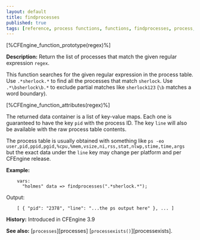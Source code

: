 ```yaml
---
layout: default
title: findprocesses
published: true
tags: [reference, process functions, functions, findprocesses, process, processes, ps]
---
```


[%CFEngine_function_prototype(regex)%]

**Description:** Return the list of processes that match the given regular expression `regex`.

This function searches for the given regular expression in the process
table. Use `.*sherlock.*` to find all the processes that match
`sherlock`. Use `.*\bsherlock\b.*` to exclude partial matches like
`sherlock123` (`\b` matches a word boundary).

[%CFEngine_function_attributes(regex)%]

The returned data container is a list of key-value maps. Each one is
guaranteed to have the key `pid` with the process ID. The key `line`
will also be available with the raw process table contents.

The process table is usually obtained with something like
`ps -eo user,pid,ppid,pgid,%cpu,%mem,vsize,ni,rss,stat,nlwp,stime,time,args`
but the exact data under the `line` key may change per platform and per CFEngine release.

**Example:**

```cf3
    vars:
      "holmes" data => findprocesses(".*sherlock.*");
```

Output:

```
    [ { "pid": "2378", "line": "...the ps output here" }, ... ]
```

**History:** Introduced in CFEngine 3.9

**See also:** [`processes`][processes] [`processexists()`][processexists].
